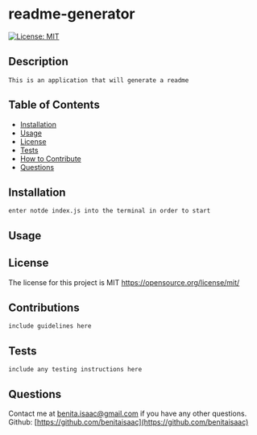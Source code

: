 # readme-generator
  [![License: MIT](https://img.shields.io/badge/License-MIT-yellow.svg)](https://opensource.org/licenses/MIT)

## Description 
    This is an application that will generate a readme
## Table of Contents
- [Installation](#installation)
- [Usage](#usage)
- [License](#license)
- [Tests](#tests)
- [How to Contribute](#contributions)
- [Questions](#questions)
## Installation
    enter notde index.js into the terminal in order to start
## Usage
    
## License
The license for this project is MIT
https://opensource.org/license/mit/

## Contributions
    include guidelines here
## Tests
    include any testing instructions here
## Questions
  Contact me at benita.isaac@gmail.com if you have any other questions. Github: 
[https://github.com/benitaisaac](https://github.com/benitaisaac)
    